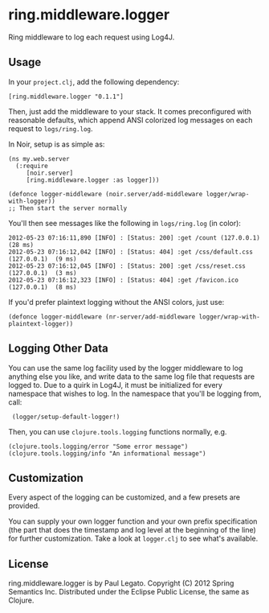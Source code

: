 ring.middleware.logger
======================

Ring middleware to log each request using Log4J.

Usage
-----

In your `project.clj`, add the following dependency:

    [ring.middleware.logger "0.1.1"]


Then, just add the middleware to your stack. It comes preconfigured with
reasonable defaults, which append ANSI colorized log messages on each request to `logs/ring.log`.

In Noir, setup is as simple as:

    (ns my.web.server
      (:require
         [noir.server]
         [ring.middleware.logger :as logger]))

    (defonce logger-middleware (noir.server/add-middleware logger/wrap-with-logger))
    ;; Then start the server normally

You'll then see messages like the following in `logs/ring.log` (in color):

    2012-05-23 07:16:11,890 [INFO] : [Status: 200] :get /count (127.0.0.1)  (28 ms)
    2012-05-23 07:16:12,042 [INFO] : [Status: 404] :get /css/default.css (127.0.0.1)  (9 ms)
    2012-05-23 07:16:12,045 [INFO] : [Status: 200] :get /css/reset.css (127.0.0.1)  (3 ms)
    2012-05-23 07:16:12,323 [INFO] : [Status: 404] :get /favicon.ico (127.0.0.1)  (8 ms)

If you'd prefer plaintext logging without the ANSI colors, just use:

    (defonce logger-middleware (nr-server/add-middleware logger/wrap-with-plaintext-logger))

Logging Other Data
------------------

You can use the same log facility used by the logger middleware to log
anything else you like, and write data to the same log file that
requests are logged to. Due to a quirk in Log4J, it must be
initialized for every namespace that wishes to log. In the namespace
that you'll be logging from, call:

     (logger/setup-default-logger!)

Then, you can use `clojure.tools.logging` functions normally, e.g.

    (clojure.tools.logging/error "Some error message")
    (clojure.tools.logging/info "An informational message")

Customization
-------------

Every aspect of the logging can be customized, and a few presets are provided.

You can supply your own logger function and your own prefix
specification (the part that does the timestamp and log level at the
beginning of the line) for further customization. Take a look at
`logger.clj` to see what's available.

License
-------
ring.middleware.logger is by Paul Legato.
Copyright (C) 2012 Spring Semantics Inc.
Distributed under the Eclipse Public License, the same as Clojure.
